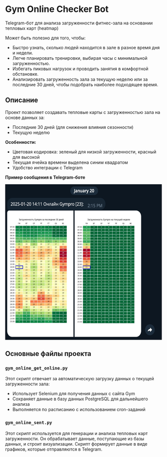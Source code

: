 # Gym Online Checker Bot
Telegram-бот для анализа загруженности фитнес-зала на основании тепловых карт (heatmap)

Может быть полезно для того, чтобы:
- Быстро узнать, сколько людей находится в зале в разное время дня и недели.
- Легче планировать тренировки, выбирая часы с минимальной загруженностью.
- Избегать пиковых нагрузок и проводить занятия в комфортной обстановке.
- Анализировать загруженность зала за текущую неделю или за последние 30 дней, чтобы подобрать наиболее подходящее время.


## Описание
Проект позволяет создавать тепловые карты с загруженностью зала на основе данных за:
- Последние 30 дней (для снижения влияния сезонности)
- Текущую неделю 

**Особенности:**
- Цветовая кодировка: зеленый для низкой загруженности, красный для высокой
- Текущая ячейка времени выделена синим квадратом
- Удобство интеграции с Telegram

**Пример сообщения в Telegram-боте**

<img src="images/heatmap_example.jpg" alt="alt text" width="600" height="500"/>


## Основные файлы проекта

### `gym_online_get_online.py`
Этот скрипт отвечает за автоматическую загрузку данных о текущей загруженности зала:
- Использует Selenium для получения данных с сайта Gym
- Сохраняет данные в базу данных PostgreSQL для дальнейшего анализа
- Выполняется по расписанию с использованием cron-заданий

### `gym_online_sent.py`
Этот скрипт используется для генерации и анализа тепловых карт загруженности. Он обрабатывает данные, поступающие из базы данных, и строит визуализации. Скрипт формирует данные в виде графиков, которые  отправляются в Telegram.